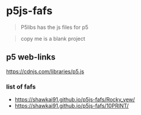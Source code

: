 # p5js-fafs

>P5libs has the js files for p5

>copy me is a blank project

## p5 web-links

https://cdnjs.com/libraries/p5.js

### list of fafs
- https://shawkai91.github.io/p5js-fafs/Rocky_yew/
- https://shawkai91.github.io/p5js-fafs/10PRINT/

